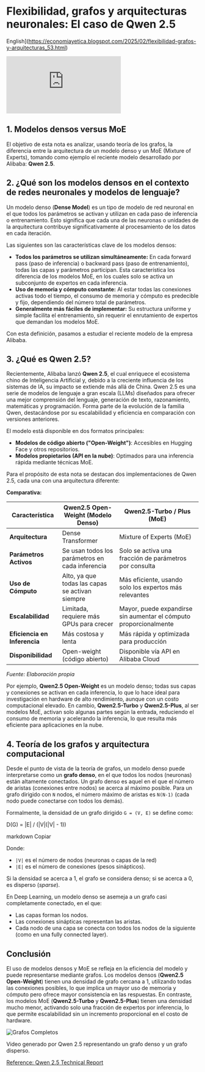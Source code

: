 # Flexibilidad, grafos y arquitecturas neuronales: El caso de Qwen 2.5

English](https://economiayetica.blogspot.com/2025/02/flexibilidad-grafos-y-arquitecturas_53.html)

![Dinámica de interconexión en grafo](https://economiayetica.blogspot.com/2025/02/flexibilidad-grafos-y-arquitecturas_53.html)

## 1. Modelos densos versus MoE

El objetivo de esta nota es analizar, usando teoría de los grafos, la diferencia entre la arquitectura de un modelo denso y un MoE (Mixture of Experts), tomando como ejemplo el reciente modelo desarrollado por Alibaba: **Qwen 2.5**.

## 2. ¿Qué son los modelos densos en el contexto de redes neuronales y modelos de lenguaje?

Un modelo denso (**Dense Model**) es un tipo de modelo de red neuronal en el que todos los parámetros se activan y utilizan en cada paso de inferencia o entrenamiento. Esto significa que cada una de las neuronas o unidades de la arquitectura contribuye significativamente al procesamiento de los datos en cada iteración.

Las siguientes son las características clave de los modelos densos:

- **Todos los parámetros se utilizan simultáneamente:** En cada forward pass (paso de inferencia) o backward pass (paso de entrenamiento), todas las capas y parámetros participan. Esta característica los diferencia de los modelos MoE, en los cuales solo se activa un subconjunto de expertos en cada inferencia.
- **Uso de memoria y cómputo constante:** Al estar todas las conexiones activas todo el tiempo, el consumo de memoria y cómputo es predecible y fijo, dependiendo del número total de parámetros.
- **Generalmente más fáciles de implementar:** Su estructura uniforme y simple facilita el entrenamiento, sin requerir el enrutamiento de expertos que demandan los modelos MoE.

Con esta definición, pasamos a estudiar el reciente modelo de la empresa Alibaba.

## 3. ¿Qué es Qwen 2.5?

Recientemente, Alibaba lanzó **Qwen 2.5**, el cual enriquece el ecosistema chino de Inteligencia Artificial y, debido a la creciente influencia de los sistemas de IA, su impacto se extiende más allá de China. Qwen 2.5 es una serie de modelos de lenguaje a gran escala (LLMs) diseñados para ofrecer una mejor comprensión del lenguaje, generación de texto, razonamiento, matemáticas y programación. Forma parte de la evolución de la familia Qwen, destacándose por su escalabilidad y eficiencia en comparación con versiones anteriores.

El modelo está disponible en dos formatos principales:

- **Modelos de código abierto ("Open-Weight")**: Accesibles en Hugging Face y otros repositorios.
- **Modelos propietarios (API en la nube)**: Optimados para una inferencia rápida mediante técnicas MoE.

Para el propósito de esta nota se destacan dos implementaciones de Qwen 2.5, cada una con una arquitectura diferente:

**Comparativa:**

| Característica             | Qwen2.5 Open-Weight (Modelo Denso)                | Qwen2.5-Turbo / Plus (MoE)                                           |
|----------------------------|---------------------------------------------------|----------------------------------------------------------------------|
| **Arquitectura**           | Dense Transformer                                 | Mixture of Experts (MoE)                                             |
| **Parámetros Activos**     | Se usan todos los parámetros en cada inferencia   | Solo se activa una fracción de parámetros por consulta               |
| **Uso de Cómputo**         | Alto, ya que todas las capas se activan siempre   | Más eficiente, usando solo los expertos más relevantes               |
| **Escalabilidad**          | Limitada, requiere más GPUs para crecer           | Mayor, puede expandirse sin aumentar el cómputo proporcionalmente      |
| **Eficiencia en Inferencia** | Más costosa y lenta                             | Más rápida y optimizada para producción                              |
| **Disponibilidad**         | Open-weight (código abierto)                      | Disponible vía API en Alibaba Cloud                                  |

*Fuente: Elaboración propia*

Por ejemplo, **Qwen2.5 Open-Weight** es un modelo denso; todas sus capas y conexiones se activan en cada inferencia, lo que lo hace ideal para investigación en hardware de alto rendimiento, aunque con un costo computacional elevado. En cambio, **Qwen2.5-Turbo** y **Qwen2.5-Plus**, al ser modelos MoE, activan solo algunas partes según la entrada, reduciendo el consumo de memoria y acelerando la inferencia, lo que resulta más eficiente para aplicaciones en la nube.

## 4. Teoría de los grafos y arquitectura computacional

Desde el punto de vista de la teoría de grafos, un modelo denso puede interpretarse como un **grafo denso**, en el que todos los nodos (neuronas) están altamente conectados. Un grafo denso es aquel en el que el número de aristas (conexiones entre nodos) se acerca al máximo posible. Para un grafo dirigido con `N` nodos, el número máximo de aristas es `N(N-1)` (cada nodo puede conectarse con todos los demás).

Formalmente, la densidad de un grafo dirigido `G = (V, E)` se define como:

D(G) = |E| / (|V|(|V| - 1))

markdown
Copiar

Donde:
- `|V|` es el número de nodos (neuronas o capas de la red)
- `|E|` es el número de conexiones (pesos sinápticos).

Si la densidad se acerca a 1, el grafo se considera denso; si se acerca a 0, es disperso (*sparse*).

En Deep Learning, un modelo denso se asemeja a un grafo casi completamente conectado, en el que:
- Las capas forman los nodos.
- Las conexiones sinápticas representan las aristas.
- Cada nodo de una capa se conecta con todos los nodos de la siguiente (como en una fully connected layer).

## Conclusión

El uso de modelos densos y MoE se refleja en la eficiencia del modelo y puede representarse mediante grafos. Los modelos densos (**Qwen2.5 Open-Weight**) tienen una densidad de grafo cercana a 1, utilizando todas las conexiones posibles, lo que implica un mayor uso de memoria y cómputo pero ofrece mayor consistencia en las respuestas. En contraste, los modelos MoE (**Qwen2.5-Turbo** y **Qwen2.5-Plus**) tienen una densidad mucho menor, activando solo una fracción de expertos por inferencia, lo que permite escalabilidad sin un incremento proporcional en el costo de hardware.

![Grafos Completos](https://blogger.googleusercontent.com/img/b/R29vZ2xl/AVvXsEjQtx6hUt9Vu_a-kVpLrj40BR_Hyhxc8zscng-88kB9vXLqF9xlcFLiivXR5uFeahe6tPssbksDsxHsKfDz_kKxBM_TPBpIwyOjlA7WPLwtJJcSPEsInVcFUzbToNjapspjPC0LDqf2YELbcAgzRiWWPAFoeWzx439Ypt5rYF2VOL5Ussn3Mr7b9CrOQBU/s320/grafos%20completos.gif)

Video generado por Qwen 2.5 representando un grafo denso y un grafo disperso.

[Reference: Qwen 2.5 Technical Report](https://arxiv.org/abs/2412.15115)
